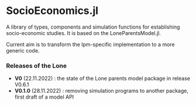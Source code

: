 # SocioEconomics.jl 

A library of types, components and simulation functions for establishing socio-economic studies. It is based on the LoneParentsModel.jl. 

Current aim is to transform the lpm-specific implementation to a more generic code. 

### Releases of the Lone 
- **V0**     (22.11.2022) : the state of the Lone parents model package in release V0.6.1
- **V0.1.0** (28.11.2022) : removing simulation programs to another package, first draft of a model API 
